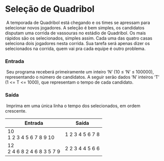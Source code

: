 # 							Seleção de Quadribol

​	A temporada de Quadribol está chegando e os times se apressam para selecionar novos
jogadores. A seleção é bem simples, os candidatos disputam uma corrida de vassouras no estádio de
Quadribol. Os mais rápidos são os selecionados, simples assim. Cada uma das quatro casas seleciona
dois jogadores nesta corrida. Sua tarefa será apenas dizer os selecionados na corrida, quem vai pra
cada equipe é outro problema.

### Entrada

​	Seu programa receberá primeiramente um inteiro ‘N’ (10 ≤ ‘N’ ≤ 100000), representando o
número de candidatos. A seguir serão dados ‘N’ inteiros ‘T’ (1 <= T <= 1000), que representam o
tempo de cada candidato.

### Saída

​	Imprima em uma única linha o tempo dos selecionados, em ordem crescente.

| Entrada                        | Saída           |
| ------------------------------ | --------------- |
| 10<br/>1 2 3 4 5 6 7 8 9 10    | 1 2 3 4 5 6 7 8 |
| 12<br/>2 4 6 8 2 4 6 8 3 5 7 9 | 2 2 3 4 4 5 6 6 |

